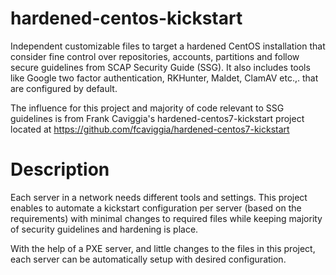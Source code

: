 # hardened-centos-kickstart
Independent customizable files to target a hardened CentOS installation that consider fine control over repositories, accounts, partitions and follow secure guidelines from SCAP Security Guide (SSG). It also includes tools like Google two factor authentication, RKHunter, Maldet, ClamAV etc.,. that are configured by default.

The influence for this project and majority of code relevant to SSG guidelines is from Frank Caviggia's hardened-centos7-kickstart project located at https://github.com/fcaviggia/hardened-centos7-kickstart

# Description

Each server in a network needs different tools and settings. This project enables to automate a kickstart configuration per server (based on the requirements) with minimal changes to required files while keeping majority of security guidelines and hardening is place. 

With the help of a PXE server, and little changes to the files in this project, each server can be automatically setup with desired configuration.
